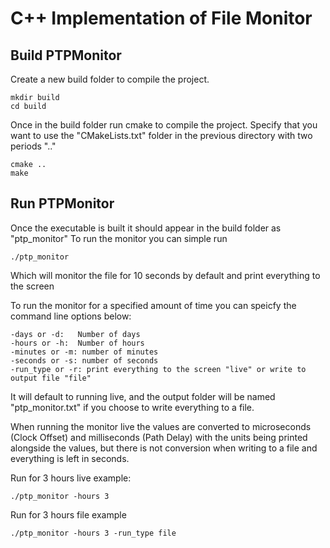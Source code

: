# C++ Implementation of File Monitor 

## Build PTPMonitor

Create a new build folder to compile the project.

```
mkdir build
cd build
```

Once in the build folder run cmake to compile the project. Specify that you want to use the "CMakeLists.txt" folder in the previous directory with two periods ".."

```
cmake ..
make
```

## Run PTPMonitor

Once the executable is built it should appear in the build folder as "ptp_monitor"
To run the monitor you can simple run 

```
./ptp_monitor
```

Which will monitor the file for 10 seconds by default and print everything to the screen

To run the monitor for a specified amount of time you can speicfy the command line options below:

```
-days or -d:   Number of days
-hours or -h:  Number of hours
-minutes or -m: number of minutes
-seconds or -s: number of seconds
-run_type or -r: print everything to the screen "live" or write to output file "file"

```

It will default to running live, and the output folder will be named "ptp_monitor.txt" if you choose to write everything to a file. 

When running the monitor live the values are converted to microseconds (Clock Offset) and milliseconds (Path Delay) with the units being printed alongside the values, but there is not conversion when writing to a file and everything is left in seconds. 

Run for 3 hours live example:

```
./ptp_monitor -hours 3
```

Run for 3 hours file example

```
./ptp_monitor -hours 3 -run_type file
```